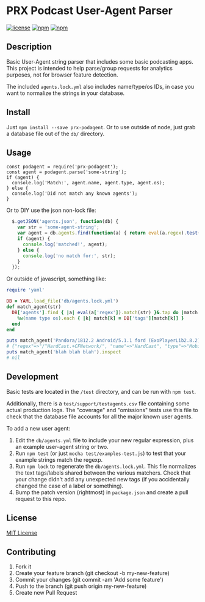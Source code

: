 # PRX Podcast User-Agent Parser

[![license](https://img.shields.io/github/license/PRX/prx-podagent.svg)](LICENSE)
[![npm](https://img.shields.io/npm/v/prx-podagent.svg)](https://www.npmjs.com/package/prx-podagent)
[![npm](https://img.shields.io/npm/dt/prx-podagent.svg)](https://www.npmjs.com/package/prx-podagent)

## Description

Basic User-Agent string parser that includes some basic podcasting apps.  This
project is intended to help parse/group requests for analytics purposes, not for
browser feature detection.

The included `agents.lock.yml` also includes name/type/os IDs, in case you want
to normalize the strings in your database.

## Install

Just `npm install --save prx-podagent`. Or to use outside of node, just grab a
database file out of the `db/` directory.

## Usage

```node
const podagent = require('prx-podagent');
const agent = podagent.parse('some-string');
if (agent) {
  console.log('Match:', agent.name, agent.type, agent.os);
} else {
  console.log('Did not match any known agents');
}
```

Or to DIY use the json non-lock file:

```javascript
  $.getJSON('agents.json', function(db) {
    var str = 'some-agent-string';
    var agent = db.agents.find(function(a) { return eval(a.regex).test(str); });
    if (agent) {
      console.log('matched!', agent);
    } else {
      console.log('no match for:', str);
    }
  });
```

Or outside of javascript, something like:

```ruby
require 'yaml'

DB = YAML.load_file('db/agents.lock.yml')
def match_agent(str)
  DB['agents'].find { |a| eval(a['regex']).match(str) }&.tap do |match|
    %w(name type os).each { |k| match[k] = DB['tags'][match[k]] }
  end
end

puts match_agent('Pandora/1812.2 Android/5.1.1 ford (ExoPlayerLib2.8.2)').inspect
# {"regex"=>"/^HardCast.+CFNetwork/", "name"=>"HardCast", "type"=>"Mobile App", "os"=>"iOS"}
puts match_agent('blah blah blah').inspect
# nil
```

## Development

Basic tests are located in the `/test` directory, and can be run with `npm test`.

Additionally, there is a `test/support/testagents.csv` file containing some actual
production logs.  The "coverage" and "omissions" tests use this file to check that
the database file accounts for all the major known user agents.

To add a new user agent:

1. Edit the `db/agents.yml` file to include your new regular expression, plus
   an example user-agent string or two.
2. Run `npm test` (or just `mocha test/examples-test.js`) to test that your
   example strings match the regexp.
3. Run `npm lock` to regenerate the `db/agents.lock.yml`.  This file normalizes
   the text tags/labels shared between the various matchers.  Check that your
   change didn't add any unexpected new tags (if you accidentally changed the
   case of a label or something).
4. Bump the patch version (rightmost) in `package.json` and create a pull
   request to this repo.

## License

[MIT License](LICENSE)

## Contributing

1. Fork it
2. Create your feature branch (git checkout -b my-new-feature)
3. Commit your changes (git commit -am 'Add some feature')
4. Push to the branch (git push origin my-new-feature)
5. Create new Pull Request
